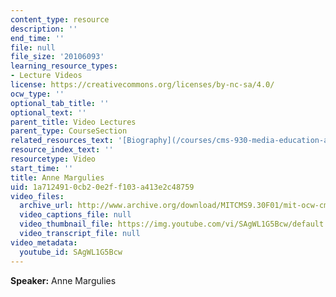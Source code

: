 ```yaml
---
content_type: resource
description: ''
end_time: ''
file: null
file_size: '20106093'
learning_resource_types:
- Lecture Videos
license: https://creativecommons.org/licenses/by-nc-sa/4.0/
ocw_type: ''
optional_tab_title: ''
optional_text: ''
parent_title: Video Lectures
parent_type: CourseSection
related_resources_text: '[Biography](/courses/cms-930-media-education-and-the-marketplace-fall-2001/video_galleries/video-lectures/biography#am)'
resource_index_text: ''
resourcetype: Video
start_time: ''
title: Anne Margulies
uid: 1a712491-0cb2-0e2f-f103-a413e2c48759
video_files:
  archive_url: http://www.archive.org/download/MITCMS9.30F01/mit-ocw-cms930-margulies-03jul2003-220k.mp4
  video_captions_file: null
  video_thumbnail_file: https://img.youtube.com/vi/SAgWL1G5Bcw/default.jpg
  video_transcript_file: null
video_metadata:
  youtube_id: SAgWL1G5Bcw
---
```


**Speaker:** Anne Margulies

